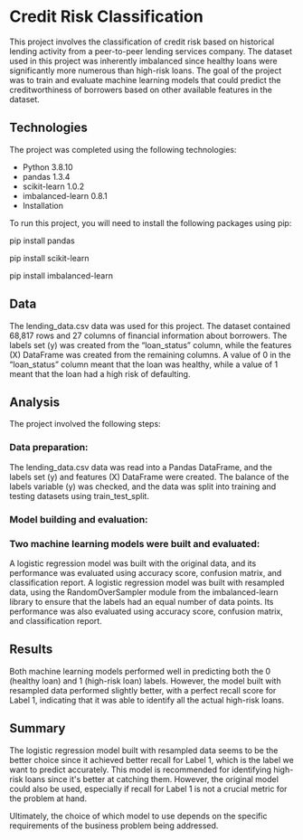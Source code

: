 # Credit Risk Classification

This project involves the classification of credit risk based on historical lending activity from a peer-to-peer lending services company. The dataset used in this project was inherently imbalanced since healthy loans were significantly more numerous than high-risk loans. The goal of the project was to train and evaluate machine learning models that could predict the creditworthiness of borrowers based on other available features in the dataset.

## Technologies

The project was completed using the following technologies:

* Python 3.8.10
* pandas 1.3.4
* scikit-learn 1.0.2
* imbalanced-learn 0.8.1
* Installation

To run this project, you will need to install the following packages using pip:

pip install pandas

pip install scikit-learn

pip install imbalanced-learn


## Data

The lending_data.csv data was used for this project. The dataset contained 68,817 rows and 27 columns of financial information about borrowers. The labels set (y) was created from the “loan_status” column, while the features (X) DataFrame was created from the remaining columns. A value of 0 in the “loan_status” column meant that the loan was healthy, while a value of 1 meant that the loan had a high risk of defaulting.

## Analysis

The project involved the following steps:

### Data preparation: 

The lending_data.csv data was read into a Pandas DataFrame, and the labels set (y) and features (X) DataFrame were created. The balance of the labels variable (y) was checked, and the data was split into training and testing datasets using train_test_split.

### Model building and evaluation: 

### Two machine learning models were built and evaluated:

A logistic regression model was built with the original data, and its performance was evaluated using accuracy score, confusion matrix, and classification report.
A logistic regression model was built with resampled data, using the RandomOverSampler module from the imbalanced-learn library to ensure that the labels had an equal number of data points. Its performance was also evaluated using accuracy score, confusion matrix, and classification report.

## Results

Both machine learning models performed well in predicting both the 0 (healthy loan) and 1 (high-risk loan) labels. However, the model built with resampled data performed slightly better, with a perfect recall score for Label 1, indicating that it was able to identify all the actual high-risk loans.

## Summary

The logistic regression model built with resampled data seems to be the better choice since it achieved better recall for Label 1, which is the label we want to predict accurately. This model is recommended for identifying high-risk loans since it's better at catching them. However, the original model could also be used, especially if recall for Label 1 is not a crucial metric for the problem at hand.

Ultimately, the choice of which model to use depends on the specific requirements of the business problem being addressed.